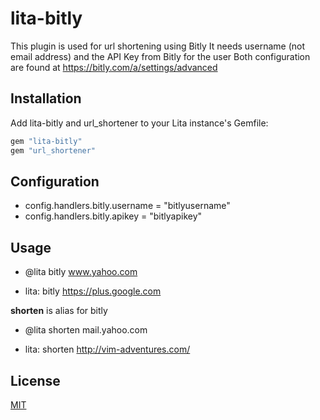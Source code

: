 # lita-bitly

This plugin is used for url shortening using Bitly
It needs username (not email address) and the API Key from Bitly for the user
Both configuration are found at  https://bitly.com/a/settings/advanced

## Installation

Add lita-bitly and url_shortener to your Lita instance's Gemfile:

``` ruby
gem "lita-bitly"
gem "url_shortener"
```


## Configuration
* config.handlers.bitly.username = "bitlyusername"
* config.handlers.bitly.apikey = "bitlyapikey"


## Usage

* @lita bitly www.yahoo.com

* lita: bitly https://plus.google.com

**shorten** is alias for bitly

* @lita shorten mail.yahoo.com

* lita: shorten http://vim-adventures.com/


## License

[MIT](http://opensource.org/licenses/MIT)
